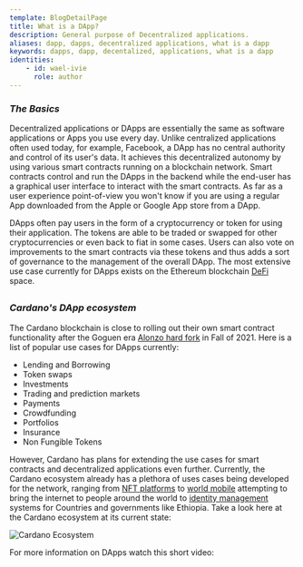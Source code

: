 ```yaml
---
template: BlogDetailPage
title: What is a DApp?
description: General purpose of Decentralized applications.
aliases: dapp, dapps, decentralized applications, what is a dapp
keywords: dapps, dapp, decentalized, applications, what is a dapp
identities: 
    - id: wael-ivie
      role: author
---
```


### ***The Basics***

Decentralized applications or DApps are essentially the same as software applications or Apps you use every day. Unlike centralized applications often used today, for example, Facebook, a DApp has no central authority and control of its user's data. It achieves this decentralized autonomy by using various smart contracts running on a blockchain network. Smart contracts control and run the DApps in the backend while the end-user has a graphical user interface to interact with the smart contracts. As far as a user experience point-of-view you won't know if you are using a regular App downloaded from the Apple or Google App store from a DApp. 

DApps often pay users in the form of a cryptocurrency or token for using their application. The tokens are able to be traded or swapped for other cryptocurrencies or even back to fiat in some cases. Users can also vote on improvements to the smart contracts via these tokens and thus adds a sort of governance to the management of the overall DApp. The most extensive use case currently for DApps exists on the Ethereum blockchain [DeFi](/en/terms/de-fi.md) space.

##
### ***Cardano's DApp ecosystem***

The Cardano blockchain is close to rolling out their own smart contract functionality after the Goguen era [Alonzo hard fork](/en/terms/hard-fork.md ) in Fall of 2021. Here is a list of popular use cases for DApps currently:
- Lending and Borrowing
- Token swaps
- Investments
- Trading and prediction markets
- Payments
- Crowdfunding
- Portfolios
- Insurance
- Non Fungible Tokens

However, Cardano has plans for extending the use cases for smart contracts and decentralized applications even further. Currently, the Cardano ecosystem already has a plethora of uses cases being developed for the network, ranging from [NFT platforms](/en/identities/spacebudz.md) to [world mobile](https://worldmobiletoken.com/) attempting to bring the internet to people around the world to [identity management](https://atalaprism.io/) systems for Countries and governments like Ethiopia. Take a look here at the Cardano ecosystem at its current state:


![Cardano Ecosystem](https://pbs.twimg.com/media/E61OoEKVgAEALKM?format=jpg&name=large)


For more information on DApps watch this short video:
<YoutubeVideo url="https://www.youtube.com/watch?v=LlUB3fXqRDk" description = "What is a DApp?"/>